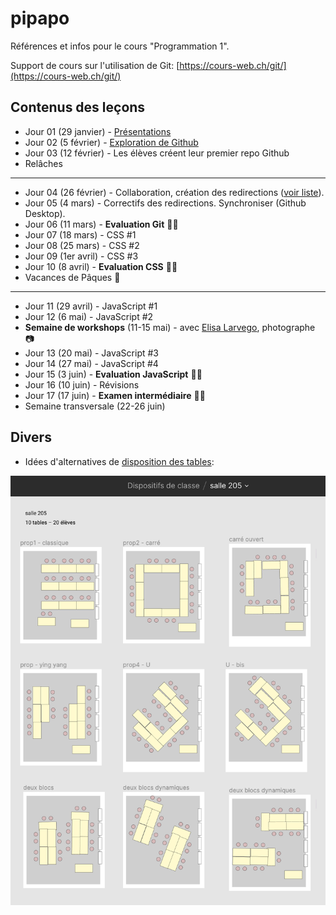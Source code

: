 # pipapo

Références et infos pour le cours "Programmation 1".

Support de cours sur l'utilisation de Git: [https://cours-web.ch/git/](https://cours-web.ch/git/)

## Contenus des leçons

- Jour 01 (29 janvier) - [Présentations](J01-presentations)
- Jour 02 (5 février) - [Exploration de Github](J02-premiers-pas-Github)
- Jour 03 (12 février) - Les élèves créent leur premier repo Github
- Relâches
***
- Jour 04 (26 février) - Collaboration, création des redirections ([voir liste](https://github.com/eracom-id491/liste_site_citations#readme)).
- Jour 05 (4 mars) - Correctifs des redirections. Synchroniser (Github Desktop).
- Jour 06 (11 mars) - **Evaluation Git** 🧠📝
- Jour 07 (18 mars) - CSS #1
- Jour 08 (25 mars) - CSS #2
- Jour 09 (1er avril) - CSS #3
- Jour 10 (8 avril) - **Evaluation CSS** 🧠📝
- Vacances de Pâques 🐰
***
- Jour 11 (29 avril) - JavaScript #1
- Jour 12 (6 mai) - JavaScript #2
- **Semaine de workshops** (11-15 mai) - avec [Elisa Larvego](http://www.vego.ch/), photographe 📷
- Jour 13 (20 mai) - JavaScript #3
- Jour 14 (27 mai) - JavaScript #4
- Jour 15 (3 juin) - **Evaluation JavaScript** 🧠📝
- Jour 16 (10 juin) - Révisions
- Jour 17 (17 juin) - **Examen intermédiaire** 🧠🔥
- Semaine transversale (22-26 juin)

## Divers

- Idées d'alternatives de [disposition des tables](https://www.figma.com/file/M8v7VnTXthk55lmqbeJCsh/salle-205?node-id=0%3A1):

![](img/dispositifs-salles.png)

